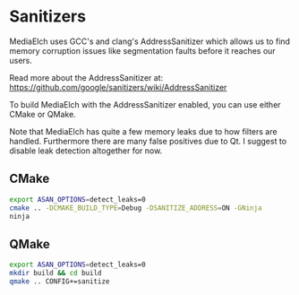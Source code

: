 # Sanitizers

MediaElch uses GCC's and clang's AddressSanitizer which allows us to find
memory corruption issues like segmentation faults before it reaches our
users.

Read more about the AddressSanitizer at:
https://github.com/google/sanitizers/wiki/AddressSanitizer

To build MediaElch with the AddressSanitizer enabled, you can use either
CMake or QMake.

Note that MediaElch has quite a few memory leaks due to how filters are
handled.  Furthermore there are many false positives due to Qt.
I suggest to disable leak detection altogether for now.

## CMake

```sh
export ASAN_OPTIONS=detect_leaks=0
cmake .. -DCMAKE_BUILD_TYPE=Debug -DSANITIZE_ADDRESS=ON -GNinja
ninja
```

## QMake
```sh
export ASAN_OPTIONS=detect_leaks=0
mkdir build && cd build
qmake .. CONFIG+=sanitize
```
